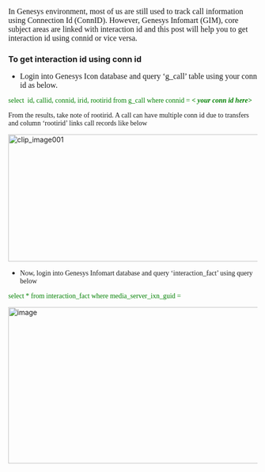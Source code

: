 
<font size="3" face="Calibri">In Genesys environment, most of us are still used to track call information using Connection Id (ConnID). However, Genesys Infomart (GIM), core subject areas are linked with interaction id and this post will help you to get interaction id using connid or vice versa.</font>

### To get interaction id using conn id

  * <font size="3" face="Calibri">Login into Genesys Icon database and query ‘g_call’ table using your conn id as below. </font>

<font color="#008000" face="Calibri">select&nbsp; id, callid, connid, irid, rootirid from g_call where connid = <strong><em>< your conn id here></em></strong></font>

<font face="Calibri">From the results, take note of rootirid. A call can have multiple conn id due to transfers and column ‘rootirid’ links call records like below</font>

[<img title="clip_image001" style="display: inline" alt="clip_image001" src="http://localhost/newlakshmikanth3/wp-content/uploads/2014/04/clip_image001_thumb2.jpg" width="769" height="257" />](http://localhost/newlakshmikanth3/wp-content/uploads/2014/04/clip_image0012.jpg)

  * <font face="Calibri">Now, login into Genesys Infomart database and query ‘interaction_fact’ using query below</font>

<font color="#008000" face="Calibri">select * from interaction_fact where media_server_ixn_guid = <strong><em><your root irid here></em></strong></font>

[<img title="image" style="border-top: 0px; border-right: 0px; background-image: none; border-bottom: 0px; padding-top: 0px; padding-left: 0px; border-left: 0px; display: inline; padding-right: 0px" border="0" alt="image" src="http://localhost/newlakshmikanth3/wp-content/uploads/2014/04/image_thumb.png" width="701" height="316" />](http://localhost/newlakshmikanth3/wp-content/uploads/2014/04/image.png)<font face="Calibri"></font>